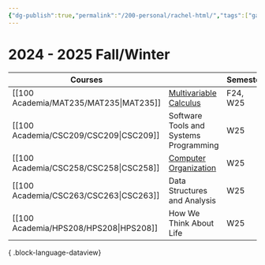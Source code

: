 ```yaml
---
{"dg-publish":true,"permalink":"/200-personal/rachel-html/","tags":["gardenEntry"],"created":"2023-10-17T13:57:36.000-07:00","updated":"2024-12-31T04:42:33.462-08:00"}
---
```



# 2024 - 2025 Fall/Winter

| Courses                                   |                                                                       | Semester |
| ----------------------------------------- | --------------------------------------------------------------------- | -------- |
| [[100 Academia/MAT235/MAT235\|MAT235]] | [Multivariable Calculus](https://q.utoronto.ca/courses/359663)        | F24, W25 |
| [[100 Academia/CSC209/CSC209\|CSC209]] | Software Tools and Systems Programming                                | W25      |
| [[100 Academia/CSC258/CSC258\|CSC258]] | [Computer Organization](https://q.utoronto.ca/courses/379878/modules) | W25      |
| [[100 Academia/CSC263/CSC263\|CSC263]] | Data Structures and Analysis                                          | W25      |
| [[100 Academia/HPS208/HPS208\|HPS208]] | How We Think About Life                                               | W25      |

{ .block-language-dataview}
